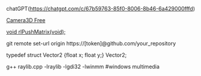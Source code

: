 chatGPT(https://chatgpt.com/c/67b59763-85f0-8006-8b46-6a429000fffd)  
  
[Camera3D Free](https://github.com/raysan5/raylib/blob/master/examples/core/core_3d_camera_free.c)  
  
[void rlPushMatrix(void);](https://chatgpt.com/c/67b52b73-f0f8-8006-ae87-a2ab09179756)  
  
git remote set-url origin https://[token]@github.com/your_repository  
  
typedef struct Vector2 {float x; float y;} Vector2;  
   
g++ raylib.cpp -lraylib -lgdi32 -lwinmm #windows multimedia
